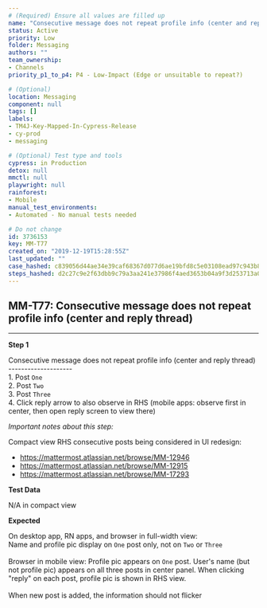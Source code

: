 ```yaml
---
# (Required) Ensure all values are filled up
name: "Consecutive message does not repeat profile info (center and reply thread)"
status: Active
priority: Low
folder: Messaging
authors: ""
team_ownership: 
- Channels
priority_p1_to_p4: P4 - Low-Impact (Edge or unsuitable to repeat?)

# (Optional)
location: Messaging
component: null
tags: []
labels: 
- TM4J-Key-Mapped-In-Cypress-Release
- cy-prod
- messaging

# (Optional) Test type and tools
cypress: in Production
detox: null
mmctl: null
playwright: null
rainforest: 
- Mobile
manual_test_environments: 
- Automated - No manual tests needed

# Do not change
id: 3736153
key: MM-T77
created_on: "2019-12-19T15:28:55Z"
last_updated: ""
case_hashed: c839056d44ae34e39caf68367d077d6ae19bfd8c5e03108ead97c943b8454955339412e8512ee8ee7f981256d4466771
steps_hashed: d2c27c9e2f63dbb9c79a3aa241e37986f4aed3653b04a9f3d253713a0d0e05bf96c3dd8c0641a5b3f15c71140bb243a9
---
```


<!-- (Auto-generated) Based on frontmatter's "key" and "name" -->

## MM-T77: Consecutive message does not repeat profile info (center and reply thread)

---

**Step 1**

Consecutive message does not repeat profile info (center and reply thread)\
\--------------------\
1\. Post `One`\
2\. Post `Two`\
3\. Post `Three`\
4\. Click reply arrow to also observe in RHS (mobile apps: observe first in center, then open reply screen to view there)

_Important notes about this step:_

Compact view RHS consecutive posts being considered in UI redesign:

- <https://mattermost.atlassian.net/browse/MM-12946>
- <https://mattermost.atlassian.net/browse/MM-12915>
- <https://mattermost.atlassian.net/browse/MM-17293>

**Test Data**

N/A in compact view

**Expected**

On desktop app, RN apps, and browser in full-width view:\
Name and profile pic display on `One` post only, not on `Two` or `Three`\
\
Browser in mobile view: Profile pic appears on `One` post. User's name (but not profile pic) appears on all three posts in center panel. When clicking "reply" on each post, profile pic is shown in RHS view.\
\
When new post is added, the information should not flicker
